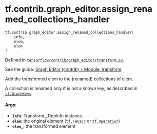 <div itemscope itemtype="http://developers.google.com/ReferenceObject">
<meta itemprop="name" content="tf.contrib.graph_editor.assign_renamed_collections_handler" />
<meta itemprop="path" content="Stable" />
</div>

# tf.contrib.graph_editor.assign_renamed_collections_handler

``` python
tf.contrib.graph_editor.assign_renamed_collections_handler(
    info,
    elem,
    elem_
)
```



Defined in [`tensorflow/contrib/graph_editor/transform.py`](https://www.tensorflow.org/code/tensorflow/contrib/graph_editor/transform.py).

See the guide: [Graph Editor (contrib) > Module: transform](../../../../../api_guides/python/contrib.graph_editor.md#Module_transform)

Add the transformed elem to the (renamed) collections of elem.

A collection is renamed only if is not a known key, as described in
<a href="../../../tf/GraphKeys.md"><code>tf.GraphKeys</code></a>.

#### Args:

* <b>`info`</b>: Transform._TmpInfo instance.
* <b>`elem`</b>: the original element (<a href="../../../tf/Tensor.md"><code>tf.Tensor</code></a> or <a href="../../../tf/Operation.md"><code>tf.Operation</code></a>)
* <b>`elem_`</b>: the transformed element